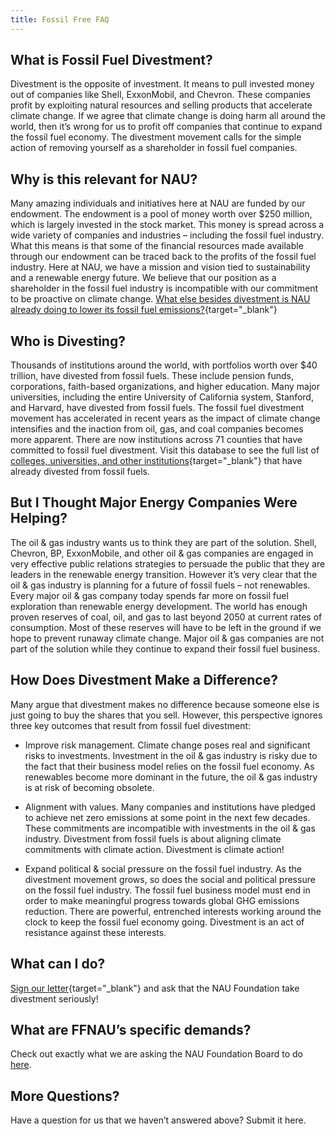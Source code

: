 ```yaml
---
title: Fossil Free FAQ
---
```


## What is Fossil Fuel Divestment?

Divestment is the opposite of investment. It means to pull invested money out of companies like Shell, ExxonMobil, and Chevron. These companies profit by exploiting natural resources and selling products that accelerate climate change. If we agree that climate change is doing harm all around the world, then it’s wrong for us to profit off companies that continue to expand the fossil fuel economy. The divestment movement calls for the simple action of removing yourself as a shareholder in fossil fuel companies. 

## Why is this relevant for NAU?

Many amazing individuals and initiatives here at NAU are funded by our endowment. The endowment is a pool of money worth over $250 million, which is largely invested in the stock market. This money is spread across a wide variety of companies and industries – including the fossil fuel industry. What this means is that some of the financial resources made available through our endowment can be traced back to the profits of the fossil fuel industry. Here at NAU, we have a mission and vision tied to sustainability and a renewable energy future. We believe that our position as a shareholder in the fossil fuel industry is incompatible with our commitment to be proactive on climate change. [What else besides divestment is NAU already doing to lower its fossil fuel emissions?](https://in.nau.edu/green-nau/nau-climate-action-plan/){target="_blank"}

## Who is Divesting?

Thousands of institutions around the world, with portfolios worth over $40 trillion, have divested from fossil fuels. These include pension funds, corporations, faith-based organizations, and higher education. Many major universities, including the entire University of California system, Stanford, and Harvard, have divested from fossil fuels. The fossil fuel divestment movement has accelerated in recent years as the impact of climate change intensifies and the inaction from oil, gas, and coal companies becomes more apparent. There are now institutions across 71 counties that have committed to fossil fuel divestment. Visit this database to see the full list of [colleges, universities, and other institutions](https://divestmentdatabase.org/){target="_blank"} that have already divested from fossil fuels.

## But I Thought Major Energy Companies Were Helping?

The oil & gas industry wants us to think they are part of the solution. Shell, Chevron, BP, ExxonMobile, and other oil & gas companies are engaged in very effective public relations strategies to persuade the public that they are leaders in the renewable energy transition. However it’s very clear that the oil & gas industry is planning for a future of fossil fuels – not renewables. Every major oil & gas company today spends far more on fossil fuel exploration than renewable energy development. The world has enough proven reserves of coal, oil, and gas to last beyond 2050 at current rates of consumption. Most of these reserves will have to be left in the ground if we hope to prevent runaway climate change. Major oil & gas companies are not part of the solution while they continue to expand their fossil fuel business.

## How Does Divestment Make a Difference?

Many argue that divestment makes no difference because someone else is just going to buy the shares that you sell. However, this perspective ignores three key outcomes that result from fossil fuel divestment: 
* Improve risk management. Climate change poses real and significant risks to investments. Investment in the oil & gas industry is risky due to the fact that their business model relies on the fossil fuel economy. As renewables become more dominant in the future, the oil & gas industry is at risk of becoming obsolete. 

* Alignment with values. Many companies and institutions have pledged to achieve net zero emissions at some point in the next few decades. These commitments are incompatible with investments in the oil & gas industry. Divestment from fossil fuels is about aligning climate commitments with climate action. Divestment is climate action!

* Expand political & social pressure on the fossil fuel industry. As the divestment movement grows, so does the social and political pressure on the fossil fuel industry. The fossil fuel business model must end in order to make meaningful progress towards global GHG emissions reduction. There are powerful, entrenched interests working around the clock to keep the fossil fuel economy going. Divestment is an act of resistance against these interests.

## What can I do?

[Sign our letter](https://docs.google.com/forms/d/e/1FAIpQLSd2rUWwhlmpTKK1G0pliGEW8WNCGbH7koF7B42uq20HuBPd7Q/viewform?usp=sf_link){target="_blank"} and ask that the NAU Foundation take divestment seriously! 

## What are FFNAU’s specific demands?

Check out exactly what we are asking the NAU Foundation Board to do [here](/objectives).

## More Questions?

Have a question for us that we haven’t answered above? Submit it here.



